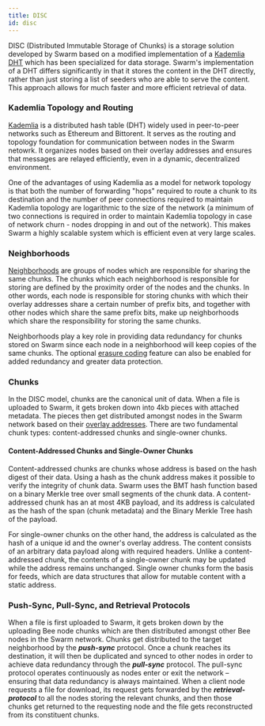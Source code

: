 ```yaml
---
title: DISC
id: disc
---
```


DISC (Distributed Immutable Storage of Chunks) is a storage solution developed by Swarm based on a modified implementation of a [Kademlia DHT](/docs/learn/DISC/kademlia) which has been specialized for data storage. Swarm's implementation of a DHT differs significantly in that it stores the content in the DHT directly, rather than just storing a list of seeders who are able to serve the content. This approach allows for much faster and more efficient retrieval of data.

### Kademlia Topology and Routing

[Kademlia](/docs/learn/DISC/kademlia) is a distributed hash table (DHT) widely used in peer-to-peer networks such as Ethereum and Bittorent. It serves as the routing and topology foundation for communication between nodes in the Swarm netowrk. It organizes nodes based on their overlay addresses and ensures that messages are relayed efficiently, even in a dynamic, decentralized environment. 

One of the advantages of using Kademlia as a model for network topology is that both the number of forwarding "hops" required to route a chunk to its destination and the number of peer connections required to maintain Kademlia topology are logarithmic to the size of the network (a minimum of two connections is required in order to maintain Kademlia topology in case of network churn - nodes dropping in and out of the network). This makes Swarm a highly scalable system which is efficient even at very large scales. 

### Neighborhoods

[Neighborhoods](/docs/learn/DISC/neighborhoods) are groups of nodes which are responsible for sharing the same chunks. The chunks which each neighborhood is responsible for storing are defined by the proximity order of the nodes and the chunks. In other words, each node is responsible for storing chunks with which their overlay addresses share a certain number of prefix bits, and together with other nodes which share the same prefix bits, make up neighborhoods which share the responsibility for storing the same chunks. 

Neighborhoods play a key role in providing data redundancy for chunks stored on Swarm since each node in a neighborhood will keep copies of the same chunks. The optional [erasure coding](/docs/learn/DISC/erasure-coding) feature can also be enabled for added redundancy and greater data protection.

### Chunks 

In the DISC model, chunks are the canonical unit of data. When a file is uploaded to Swarm, it gets broken down into 4kb pieces with attached metadata. The pieces then get distributed amongst nodes in the Swarm network based on their [overlay addresses](/docs/learn/glossary#overlay). There are two fundamental chunk types: content-addressed chunks and single-owner chunks. 

#### Content-Addressed Chunks and Single-Owner Chunks

Content-addressed chunks are chunks whose address is based on the hash digest of their data. Using a hash as the chunk address makes it possible to verify the integrity of chunk data. Swarm uses the BMT hash function based on a binary Merkle tree over small segments of the chunk data. A content-addressed chunk has an at most 4KB payload, and its address is calculated as the hash of the span (chunk metadata) and the Binary Merkle Tree hash of the payload.

For single-owner chunks on the other hand, the address is calculated as the hash of a unique id and the owner's overlay address. The content consists of an arbitrary data payload along with required headers. Unlike a content-addressed chunk, the contents of a single-owner chunk may be updated while the address remains unchanged. Single owner chunks form the basis for feeds, which are data structures that allow for mutable content with a static address.

### Push-Sync, Pull-Sync, and Retrieval Protocols

When a file is first uploaded to Swarm, it gets broken down by the uploading Bee node chunks which are then distributed amongst other Bee nodes in the Swarm network. Chunks get distributed to the target neighborhood by the ***push-sync*** protocol. Once a chunk reaches its destination, it will then be duplicated and synced to other nodes in order to achieve data redundancy through the ***pull-sync*** protocol. The pull-sync protocol operates continuously as nodes enter or exit the network – ensuring that data redundancy is always maintained. When a client node requests a file for download, its request gets forwarded by the ***retrieval-protocol*** to all the nodes storing the relevant chunks, and then those chunks get returned to the requesting node and the file gets reconstructed from its constituent chunks.  


